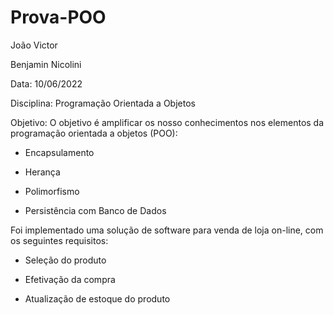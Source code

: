 # Prova-POO


João Victor

Benjamin Nicolini


Data: 10/06/2022

Disciplina: Programação Orientada a Objetos

Objetivo: O objetivo é amplificar os nosso conhecimentos nos elementos da programação orientada a objetos (POO):

 - Encapsulamento

 - Herança

 - Polimorfismo

 - Persistência com Banco de Dados

Foi implementado uma solução de software para venda de loja  on-line, com os seguintes requisitos:

 - Seleção do produto
 
 - Efetivação da compra
 
 - Atualização de estoque do produto
